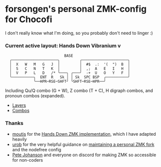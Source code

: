 # forsongen's personal ZMK-config for Chocofi

I don't really know what I'm doing, so you probably don't need to linger :)

### Current active layout: Hands Down Vibranium v

```
                           BASE
  ╭─────────────────────╮         ╭─────────────────────╮
  │  X   W   M   G   J  │         │  #$  .:  '(  ")  B  │ 
  │  S   C   N   T   K  │         │  ,;  A   E   I   H  │ 
  │  V   P   L   D   /* ╰───╮ ╭───╯  -+  U   O   Y   F  │
  ╰──────────╮  ENT  R   Sk │ │ Sk  SPC BSP  ╭──────────╯
             ╰──HPR─RSE─SHFT╯ ╰SHFT─RSE─HPR──╯
```
Including Qu/Q combo (G + W), Z combo (T + C), H digraph combos, and pronoun combos (expanded).

- [Layers](https://github.com/forsongen/zmk-config/tree/main/config/keymaps#layers)
- [Combos](https://github.com/forsongen/zmk-config/tree/main/config/keymaps#some-combos)

### Thanks

- [moutis](https://github.com/moutis) for the [Hands Down ZMK implementation](https://github.com/moutis/zmk-config), which I have adapted heavily
- [urob](https://github.com/urob) for the very helpful guidance on [maintaining a personal ZMK fork](https://gist.github.com/urob/68a1e206b2356a01b876ed02d3f542c7) and the nodefree config
- [Pete Johanson](https://github.com/petejohanson) and everyone on discord for making ZMK so accessible for non-coders